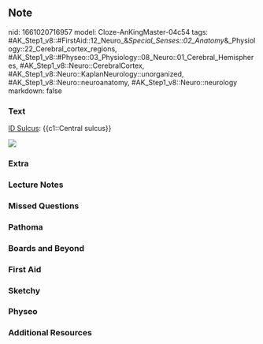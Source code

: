 ## Note
nid: 1661020716957
model: Cloze-AnKingMaster-04c54
tags: #AK_Step1_v8::#FirstAid::12_Neuro_&_Special_Senses::02_Anatomy_&_Physiology::22_Cerebral_cortex_regions, #AK_Step1_v8::#Physeo::03_Physiology::08_Neuro::01_Cerebral_Hemispheres, #AK_Step1_v8::Neuro::CerebralCortex, #AK_Step1_v8::Neuro::KaplanNeurology::unorganized, #AK_Step1_v8::Neuro::neuroanatomy, #AK_Step1_v8::Neuro::neurology
markdown: false

### Text
<u>ID Sulcus</u>: {{c1::Central sulcus}}
<div><img src="paste-364548234150269.jpg"></div>

### Extra


### Lecture Notes


### Missed Questions


### Pathoma


### Boards and Beyond


### First Aid


### Sketchy


### Physeo


### Additional Resources


